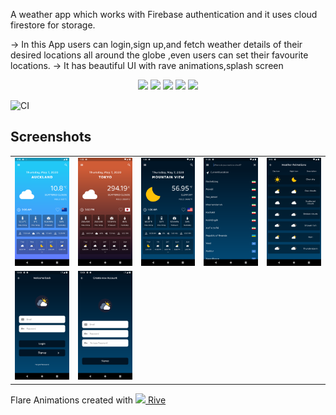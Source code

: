 A weather app which works with Firebase authentication and it uses cloud firestore for storage.

 -> In this App users can login,sign up,and fetch weather details of their desired  locations all around the globe ,even users can set their favourite locations.
 -> It has beautiful UI with rave animations,splash screen



<p align="center">
    <img src="https://img.shields.io/badge/Awesome-Flutter-%231389fd?style=for-the-badge"/>
    <img src="https://img.shields.io/github/issues/pasanjg/Forecast?style=for-the-badge"/>
    <img src="https://img.shields.io/github/forks/pasanjg/Forecast?style=for-the-badge"/>
    <img src="https://img.shields.io/github/stars/pasanjg/Forecast?style=for-the-badge"/>
    <img src="https://img.shields.io/github/license/pasanjg/Forecast?style=for-the-badge"/>
</p>

![CI](https://github.com/pasanjg/Forecast/workflows/CI/badge.svg)






## Screenshots

<table>
  <tr>
    <td><img src="./assets/readme/01.png"/></td>
    <td><img src="./assets/readme/02.png"/></td>
    <td><img src="./assets/readme/03.png"/></td>
    <td><img src="./assets/readme/04.png"/></td>
    <td><img src="./assets/readme/05.png"/></td>
  </tr>
  <tr>
    <td><img src="./assets/readme/06.png"/></td>
    <td><img src="./assets/readme/07.png"/></td>

   
  </tr>
</table>



Flare Animations created with [<img width="15" src="https://avatars0.githubusercontent.com/u/58453772?s=200&v=4"/>   Rive](https://rive.app/)


